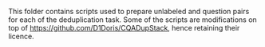 This folder contains scripts used to prepare unlabeled and question pairs for each of the deduplication task.
Some of the scripts are modifications on top of https://github.com/D1Doris/CQADupStack, hence retaining their licence.
